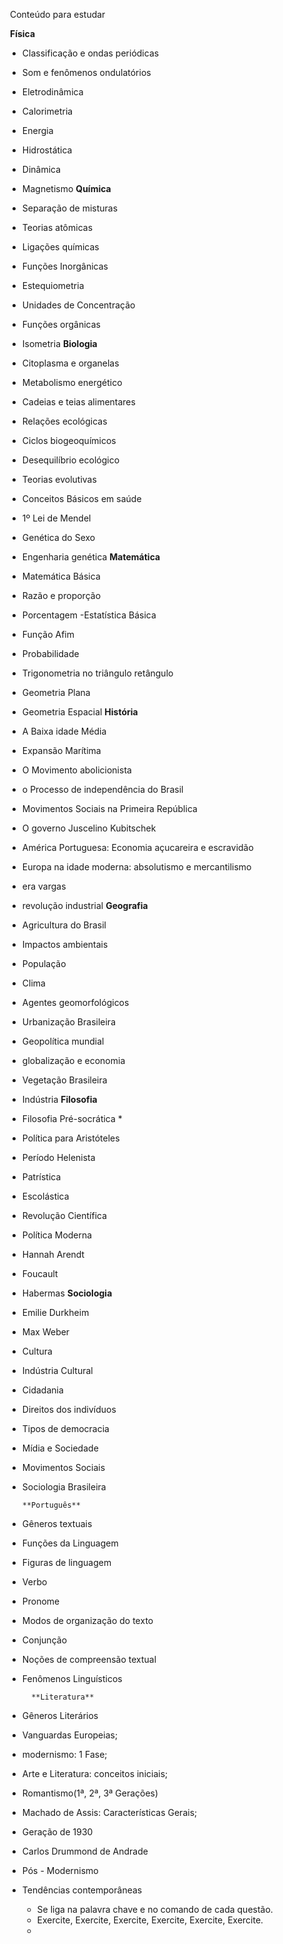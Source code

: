  

​                            Conteúdo para estudar

​                        **Física**

- Classificação e ondas periódicas

- Som e fenômenos ondulatórios

- Eletrodinâmica

- Calorimetria

- Energia

- Hidrostática

- Dinâmica

- Magnetismo
        **Química**
  
- Separação de misturas

- Teorias atômicas

- Ligações químicas

- Funções Inorgânicas

- Estequiometria

- Unidades de Concentração

- Funções orgânicas

- Isometria
      **Biologia**
     
- Citoplasma e organelas

- Metabolismo energético

- Cadeias e teias alimentares

- Relações ecológicas

- Ciclos biogeoquímicos

- Desequilíbrio ecológico

- Teorias evolutivas

- Conceitos Básicos em saúde

- 1º Lei de Mendel

- Genética  do Sexo

- Engenharia genética
       **Matemática**
   
- Matemática Básica

- Razão e proporção

- Porcentagem
  -Estatística Básica

- Função Afim

- Probabilidade

- Trigonometria no triângulo retângulo

- Geometria Plana

- Geometria Espacial
          **História**
      
- A Baixa idade Média

- Expansão Marítima

- O Movimento abolicionista

- o Processo de independência do Brasil

- Movimentos Sociais na Primeira República

- O governo Juscelino Kubitschek

- América Portuguesa: Economia açucareira e escravidão

- Europa na idade moderna: absolutismo e mercantilismo

- era vargas

- revolução industrial
          **Geografia**
      
- Agricultura do Brasil

- Impactos ambientais

- População 

- Clima

- Agentes geomorfológicos

- Urbanização Brasileira

- Geopolítica mundial

- globalização e economia

- Vegetação Brasileira

- Indústria
           **Filosofia**
       
- Filosofia Pré-socrática *

- Política para Aristóteles

- Período Helenista

- Patrística

- Escolástica

- Revolução Científica

- Política Moderna

- Hannah Arendt

- Foucault

- Habermas
                **Sociologia**
            
- Emilie Durkheim

- Max Weber

- Cultura

- Indústria Cultural

- Cidadania

- Direitos dos indivíduos

- Tipos de democracia

- Mídia e Sociedade

- Movimentos Sociais

- Sociologia Brasileira

      **Português**

- Gêneros textuais

- Funções da Linguagem

- Figuras de linguagem

- Verbo

- Pronome

- Modos de organização do texto

- Conjunção

- Noções de compreensão textual

- Fenômenos Linguísticos

        **Literatura**

- Gêneros Literários

- Vanguardas Europeias;

- modernismo: 1 Fase;

- Arte e Literatura: conceitos iniciais;

- Romantismo(1ª, 2ª, 3ª Gerações)

- Machado de Assis: Características Gerais;

- Geração de 1930

- Carlos Drummond de Andrade 

- Pós - Modernismo

- Tendências contemporâneas 

     - Se liga na palavra chave e no comando de cada questão.
     - Exercite, Exercite, Exercite, Exercite, Exercite, Exercite.
     - 
